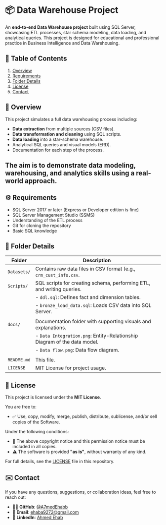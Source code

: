 # 📦 Data Warehouse Project

An **end-to-end Data Warehouse project** built using SQL Server, showcasing ETL processes, star schema modeling, data loading, and analytical queries. This project is designed for educational and professional practice in Business Intelligence and Data Warehousing.


## 📌 Table of Contents

1. [Overview](#-overview)  
2. [Requirements](#-requirements)  
3. [Folder Details](#-folder-details)  
4. [License](#-license)  
5. [Contact](#-contact)


## 🧠 Overview

This project simulates a full data warehousing process including:

- **Data extraction** from multiple sources (CSV files).
- **Data transformation and cleaning** using SQL scripts.
- **Data loading** into a star-schema warehouse.
- Analytical SQL queries and visual models (ERD).
- Documentation for each step of the process.

The aim is to demonstrate data modeling, warehousing, and analytics skills using a real-world approach.
---

## ⚙️ Requirements

- SQL Server 2017 or later (Express or Developer edition is fine)
- SQL Server Management Studio (SSMS)
- Understanding of the ETL process
- Git for cloning the repository
- Basic SQL knowledge


## 📂 Folder Details

| Folder        | Description                                                                 |
|---------------|-----------------------------------------------------------------------------|
| `Datasets/`   | Contains raw data files in CSV format (e.g., `crm_cust_info.csv`. |
| `Scripts/`    | SQL scripts for creating schema, performing ETL, and writing queries.       |
|               | - `ddl.sql`: Defines fact and dimension tables.                  |
|               | - `bronze_load_data.sql`: Loads CSV data into SQL Server.                     |
|               |              
| `docs/`       | Documentation folder with supporting visuals and explanations.              |
|               | - `Data Integration.png`: Entity-Relationship Diagram of the data model.                |
|               | - `Data flow.png`: Data flow diagram.                            |
|               |     |
| `README.md`   | This file.                                                                 |
| `LICENSE`     | MIT License for project usage.                                              |



## 📝 License

This project is licensed under the **MIT License**.

You are free to:

- ✅ Use, copy, modify, merge, publish, distribute, sublicense, and/or sell copies of the Software.

Under the following conditions:

- 🧾 The above copyright notice and this permission notice must be included in all copies.
- ⚠️ The software is provided **"as is"**, without warranty of any kind.

For full details, see the [LICENSE](LICENSE) file in this repository.


## ✉️ Contact

If you have any questions, suggestions, or collaboration ideas, feel free to reach out:

- 🧑‍💻 **GitHub**: [@A7medEhabb](https://github.com/A7medEhabb)
- 📧 **Email**: [ehaba9272@gmail.com](mailto:ehaba9272@gmail.com)
- 💼 **LinkedIn**: [Ahmed Ehab](https://www.linkedin.com/in/ahmed-ehab-73635624a/) 




